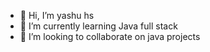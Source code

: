 - 👋 Hi, I’m yashu hs
- 🌱 I’m currently learning Java full stack
- 💞️ I’m looking to collaborate on java projects


<!---
hsyashu/hsyashu is a ✨ special ✨ repository because its `README.md` (this file) appears on your GitHub profile.
You can click the Preview link to take a look at your changes.
--->
